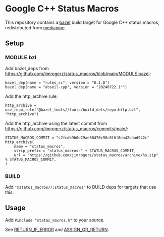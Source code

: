 # Google C++ Status Macros

This repository contains a [bazel](https://bazel.build) build target for Google C++ status macros,
redistributed from [mediapipe](https://github.com/google/mediapipe).

## Setup

### MODULE.bzl

Add bazel_deps from https://github.com/jimrogerz/status_macros/blob/main/MODULE.bazel:

```
bazel_dep(name = "rules_cc", version = "0.1.0")
bazel_dep(name = "abseil-cpp", version = "20240722.1"")
```

Add the http_archive rule:

```
http_archive = use_repo_rule("@bazel_tools//tools/build_defs/repo:http.bzl", "http_archive")
```

Add the http_archive using the latest commit from https://github.com/jimrogerz/status_macros/commits/main/:

```
STATUS_MACROS_COMMIT = "c2fcdb9b0d29ae60470c98c0f6f8ea42daad942c"
http_archive(
    name = "status_macros",
    strip_prefix = "status_macros-" + STATUS_MACROS_COMMIT,
    url = "https://github.com/jimrogerz/status_macros/archive/%s.zip" % STATUS_MACROS_COMMIT,
)
```

### BUILD

Add `"@status_macros//:status_macros"` to BUILD deps for targets that use this.

## Usage

Add `#include "status_macros.h"` to your source.

See [RETURN_IF_ERROR](https://github.com/jimrogerz/status_macros/blob/main/status_macros.h#L29) and [ASSIGN_OR_RETURN](https://github.com/jimrogerz/status_macros/blob/main/status_macros.h#L91).
